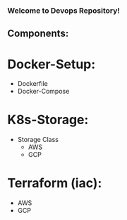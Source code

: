 ### Welcome to Devops Repository!

## Components:

# Docker-Setup:
   - Dockerfile 
   - Docker-Compose

# K8s-Storage:
   - Storage Class 
      - AWS
      - GCP

# Terraform (iac):
   - AWS 
   - GCP

